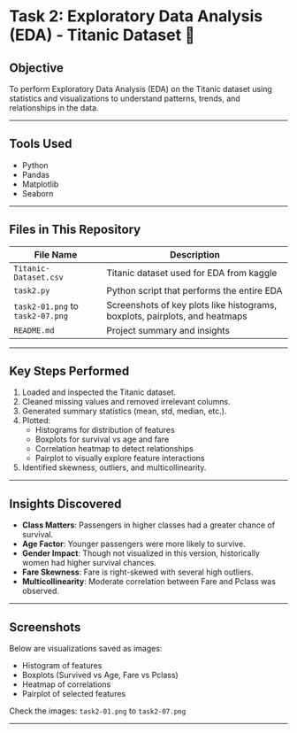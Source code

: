 # Task 2: Exploratory Data Analysis (EDA) - Titanic Dataset 🚢

##  Objective
To perform Exploratory Data Analysis (EDA) on the Titanic dataset using statistics and visualizations to understand patterns, trends, and relationships in the data.

---

##  Tools Used
- Python
- Pandas
- Matplotlib
- Seaborn

---

##  Files in This Repository
| File Name            | Description |
|----------------------|-------------|
| `Titanic-Dataset.csv` | Titanic dataset used for EDA from kaggle|
| `task2.py`           | Python script that performs the entire EDA |
| `task2-01.png` to `task2-07.png` | Screenshots of key plots like histograms, boxplots, pairplots, and heatmaps |
| `README.md`          | Project summary and insights |

---

##  Key Steps Performed
1. Loaded and inspected the Titanic dataset.
2. Cleaned missing values and removed irrelevant columns.
3. Generated summary statistics (mean, std, median, etc.).
4. Plotted:
   - Histograms for distribution of features
   - Boxplots for survival vs age and fare
   - Correlation heatmap to detect relationships
   - Pairplot to visually explore feature interactions
5. Identified skewness, outliers, and multicollinearity.

---

##  Insights Discovered
- **Class Matters**: Passengers in higher classes had a greater chance of survival.
- **Age Factor**: Younger passengers were more likely to survive.
- **Gender Impact**: Though not visualized in this version, historically women had higher survival chances.
- **Fare Skewness**: Fare is right-skewed with several high outliers.
- **Multicollinearity**: Moderate correlation between Fare and Pclass was observed.

---

##  Screenshots
Below are visualizations saved as images:
- Histogram of features
- Boxplots (Survived vs Age, Fare vs Pclass)
- Heatmap of correlations
- Pairplot of selected features

Check the images: `task2-01.png` to `task2-07.png`

---
